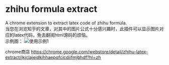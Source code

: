# zhihu formula extract
A chrome extension to extract latex code of zhihu formula.  
当您在浏览知乎的文章，对其中的图片公式十分感兴趣时，此插件可以显示图片对应的latex代码，免去翻阅html源码的烦恼。  
示例图：
![使用示例1]()

chrome商店 https://chrome.google.com/webstore/detail/zhihu-latex-extract/jkjclajejdkihhaepofcicdiifmjbhdf?hl=zh


